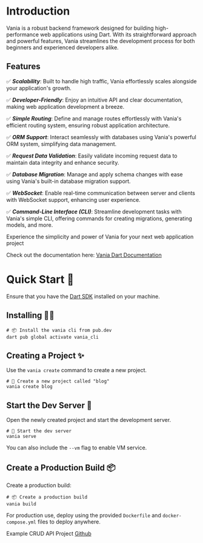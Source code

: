
# Introduction

Vania is a robust backend framework designed for building high-performance web applications using Dart. With its straightforward approach and powerful features, Vania streamlines the development process for both beginners and experienced developers alike.

## Features

✅ ***Scalability***: Built to handle high traffic, Vania effortlessly scales alongside your application's growth.

✅ ***Developer-Friendly***: Enjoy an intuitive API and clear documentation, making web application development a breeze.

✅ ***Simple Routing***: Define and manage routes effortlessly with Vania's efficient routing system, ensuring robust application architecture.

✅ ***ORM Support***: Interact seamlessly with databases using Vania's powerful ORM system, simplifying data management.

✅ ***Request Data Validation***: Easily validate incoming request data to maintain data integrity and enhance security.

✅ ***Database Migration***: Manage and apply schema changes with ease using Vania's built-in database migration support.

✅ ***WebSocket***: Enable real-time communication between server and clients with WebSocket support, enhancing user experience.

✅ ***Command-Line Interface (CLI)***: Streamline development tasks with Vania's simple CLI, offering commands for creating migrations, generating models, and more.

Experience the simplicity and power of Vania for your next web application project

Check out the documentation here: [Vania Dart Documentation](https://vdart.dev)

# Quick Start 🚀

Ensure that you have the [Dart SDK](https://dart.dev) installed on your machine.

## Installing 🧑‍💻

```shell
# 📦 Install the vania cli from pub.dev
dart pub global activate vania_cli
```

## Creating a Project ✨

Use the `vania create` command to create a new project.

```shell
# 🚀 Create a new project called "blog"
vania create blog
```

## Start the Dev Server 🏁

Open the newly created project and start the development server.

```shell
# 🏁 Start the dev server
vania serve
```

You can also include the `--vm` flag to enable VM service.

## Create a Production Build 📦

Create a production build:

```shell
# 📦 Create a production build
vania build
```

For production use, deploy using the provided `Dockerfile` and `docker-compose.yml` files to deploy anywhere.

Example CRUD API Project [Github](https://github.com/vania-dart/example)
